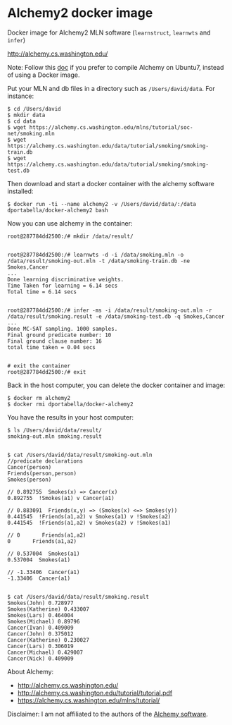 # Alchemy2 docker image
Docker image for Alchemy2 MLN software (`learnstruct`, `learnwts` and `infer`)

http://alchemy.cs.washington.edu/

Note: Follow this [doc](COMPILE_ALCHEMY.md) if you prefer to compile Alchemy on Ubuntu7, instead of using a Docker image.


Put your MLN and db files in a directory such as `/Users/david/data`. For instance:

```
$ cd /Users/david
$ mkdir data
$ cd data
$ wget https://alchemy.cs.washington.edu/mlns/tutorial/soc-net/smoking.mln
$ wget https://alchemy.cs.washington.edu/data/tutorial/smoking/smoking-train.db
$ wget https://alchemy.cs.washington.edu/data/tutorial/smoking/smoking-test.db
```

Then download and start a docker container with the alchemy software installed:

```
$ docker run -ti --name alchemy2 -v /Users/david/data/:/data dportabella/docker-alchemy2 bash
```

Now you can use alchemy in the container:

```
root@287784dd2500:/# mkdir /data/result/


root@287784dd2500:/# learnwts -d -i /data/smoking.mln -o /data/result/smoking-out.mln -t /data/smoking-train.db -ne Smokes,Cancer
...
Done learning discriminative weights.
Time Taken for learning = 6.14 secs
Total time = 6.14 secs


root@287784dd2500:/# infer -ms -i /data/result/smoking-out.mln -r /data/result/smoking.result -e /data/smoking-test.db -q Smokes,Cancer
...
Done MC-SAT sampling. 1000 samples.
Final ground predicate number: 10
Final ground clause number: 16
total time taken = 0.04 secs


# exit the container
root@287784dd2500:/# exit
```

Back in the host computer, you can delete the docker container and image:

```
$ docker rm alchemy2
$ docker rmi dportabella/docker-alchemy2
```

You have the results in your host computer:

```
$ ls /Users/david/data/result/
smoking-out.mln	smoking.result


$ cat /Users/david/data/result/smoking-out.mln
//predicate declarations
Cancer(person)
Friends(person,person)
Smokes(person)

// 0.892755  Smokes(x) => Cancer(x)
0.892755  !Smokes(a1) v Cancer(a1)

// 0.883091  Friends(x,y) => (Smokes(x) <=> Smokes(y))
0.441545  !Friends(a1,a2) v Smokes(a1) v !Smokes(a2)
0.441545  !Friends(a1,a2) v Smokes(a2) v !Smokes(a1)

// 0       Friends(a1,a2)
0       Friends(a1,a2)

// 0.537004  Smokes(a1)
0.537004  Smokes(a1)

// -1.33406  Cancer(a1)
-1.33406  Cancer(a1)


$ cat /Users/david/data/result/smoking.result
Smokes(John) 0.728977
Smokes(Katherine) 0.433007
Smokes(Lars) 0.464004
Smokes(Michael) 0.89796
Cancer(Ivan) 0.409009
Cancer(John) 0.375012
Cancer(Katherine) 0.230027
Cancer(Lars) 0.306019
Cancer(Michael) 0.429007
Cancer(Nick) 0.409009
```

About Alchemy:

- http://alchemy.cs.washington.edu/
- http://alchemy.cs.washington.edu/tutorial/tutorial.pdf
- https://alchemy.cs.washington.edu/mlns/tutorial/

Disclaimer: I am not affiliated to the authors of the [Alchemy software](http://alchemy.cs.washington.edu/).
